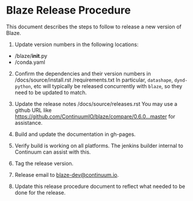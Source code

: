 ﻿Blaze Release Procedure
=======================

This document describes the steps to follow to release
a new version of Blaze.

1. Update version numbers in the following locations:

 * /blaze/__init__.py
 * /conda.yaml

2. Confirm the dependencies and their version numbers in
   /docs/source/install.rst
   /requirements.txt
   In particular, `datashape`, `dynd-python`, etc
   will typically be released concurrently with `blaze`,
   so they need to be updated to match.

3. Update the release notes /docs/source/releases.rst
   You may use a github URL like https://github.com/ContinuumIO/blaze/compare/0.6.0...master for assistance.

4. Build and update the documentation in gh-pages.

5. Verify build is working on all platforms. The
   jenkins builder internal to Continuum can assist
   with this.

6. Tag the release version.

7. Release email to blaze-dev@continuum.io.

8. Update this release procedure document to reflect
   what needed to be done for the release.
